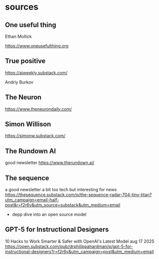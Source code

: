 # sources

## One useful thing

Ethan Mollick

https://www.oneusefulthing.org

## True positive

https://aiweekly.substack.com/

Andriy Burkov

## The Neuron

https://www.theneurondaily.com/

## Simon Willison
https://simonw.substack.com/


## The Rundown AI

good newsletter
https://www.therundown.ai/

## The sequence

a good newsletter
a bit too tech but interesting for news
https://thesequence.substack.com/p/the-sequence-radar-704-tiny-titan?utm_campaign=email-half-post&r=f2r6v&utm_source=substack&utm_medium=email
+ depp dive into an open source model

## GPT-5 for Instructional Designers
10 Hacks to Work Smarter & Safer with OpenAI's Latest Model
aug 17 2025
https://open.substack.com/pub/drphilippahardman/p/gpt-5-for-instructional-designers?r=f2r6v&utm_campaign=post&utm_medium=email